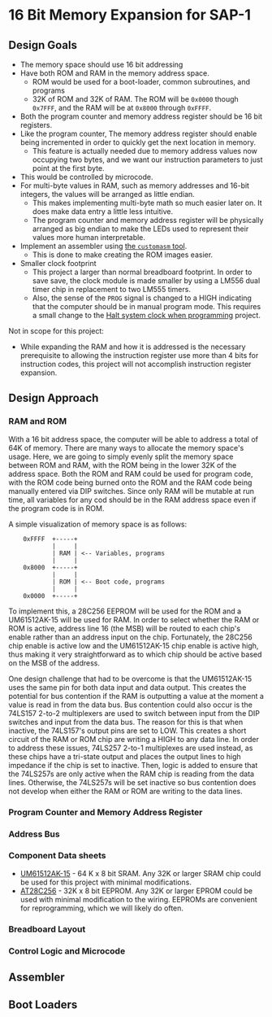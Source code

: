 # 16 Bit Memory Expansion for SAP-1

## Design Goals

* The memory space should use 16 bit addressing
* Have both ROM and RAM in the memory address space.
  * ROM would be used for a boot-loader, common subroutines, and programs
  * 32K of ROM and 32K of RAM. The ROM will be `0x0000` though `0x7FFF`, and the RAM will be at `0x8000` through `0xFFFF`.
* Both the program counter and memory address register should be 16 bit registers.
* Like the program counter, The memory address register should enable being incremented in order to quickly get the next location in memory. 
  * This feature is actually needed due to memory address values now occupying two bytes, and we want our instruction parameters to just point at the first byte.
 * This would be controlled by microcode.
* For multi-byte values in RAM, such as memory addresses and 16-bit integers, the values will be arranged as little endian.
  * This makes implementing multi-byte math so much easier later on. It does make data entry a little less intuitive. 
  * The program counter and memory address register will be physically arranged as big endian to make the LEDs used to represent their values more human interpretable.
* Implement an assembler using [the `customasm` tool](https://github.com/hlorenzi/customasm).
  * This is done to make creating the ROM images easier. 
* Smaller clock footprint
  * This project a larger than normal breadboard footprint. In order to save save, the clock module is made smaller by using a LM556 dual timer chip in replacement to two LM555 timers.  
  * Also, the sense of the `PROG` signal is changed to a HIGH indicating that the computer should be in manual program mode. This requires a small change to the [Halt system clock when programming](../clock-halt-when-programming/) project.


Not in scope for this project:

* While expanding the RAM and how it is addressed is the necessary prerequisite to allowing the instruction register use more than 4 bits for instruction codes, this project will not accomplish instruction register expansion. 


## Design Approach



### RAM and ROM
With a 16 bit address space, the computer will be able to address a total of 64K of memory. There are many ways to allocate the memory space's usage. Here, we are going to simply evenly split the memory space between ROM and RAM, with the ROM being in the lower 32K of the address space. Both the ROM and RAM could be used for program code, with the ROM code being burned onto the ROM and the RAM code being manually entered via DIP switches. Since only RAM will be mutable at run time, all variables for any cod should be in the RAM address space even if the program code is in ROM. 

A simple visualization of memory space is as follows:

```
    0xFFFF  +-----+
            |     |
            | RAM | <-- Variables, programs
            |     |
    0x8000  +-----+
            |     |
            | ROM | <-- Boot code, programs
            |     |
    0x0000  +-----+

```

To implement this, a 28C256 EEPROM will be used for the ROM and a UM61512AK-15 will be used for RAM. In order to select whether the RAM or ROM is active, address line 16 (the MSB) will be routed to each chip's enable rather than an address input on the chip. Fortunately, the 28C256 chip enable is active low and the UM61512AK-15 chip enable is active high, thus making it very straightforward as to which chip should be active based on the MSB of the address. 

One design challenge that had to be overcome is that the UM61512AK-15 uses the same pin for both data input and data output. This creates the potential for bus contention if the RAM is outputting a value at the moment a value is read in from the data bus. Bus contention could also occur is the 74LS157 2-to-2 multiplexers are used to switch between input from the DIP switches and input from the data bus. The reason for this is that when inactive, the 74LS157's output pins are set to LOW. This creates a short circuit of the RAM or ROM chip are writing a HIGH to any data line. In order to address these issues, 74LS257 2-to-1 multiplexes are used instead, as these chips have a tri-state output and places the output lines to high impedance if the chip is set to inactive. Then, logic is added to ensure that the 74LS257s are only active when the RAM chip is reading from the data lines. Otherwise, the 74LS257s will be set inactive so bus contention does not develop when either the RAM or ROM are writing to the data lines.

### Program Counter and Memory Address Register

### Address Bus

### Component Data sheets

* [UM61512AK-15](./datasheets/UM61512A.pdf) - 64 K x 8 bit SRAM. Any 32K or larger SRAM chip could be used for this project with minimal modifications. 
* [AT28C256](https://www.mouser.com/datasheet/2/268/doc0006-1108095.pdf) - 32K x 8 bit EEPROM. Any 32K or larger EPROM could be used with minimal modification to the wiring. EEPROMs are convenient for reprogramming, which we will likely do often.

### Breadboard Layout

### Control Logic and Microcode

## Assembler

## Boot Loaders


